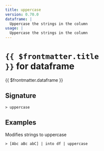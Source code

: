 ```yaml
---
title: uppercase
version: 0.70.0
dataframe: |
  Uppercase the strings in the column
usage: |
  Uppercase the strings in the column
---
```


# <code>{{ $frontmatter.title }}</code> for dataframe

<div class='command-title'>{{ $frontmatter.dataframe }}</div>

## Signature

```> uppercase ```

## Examples

Modifies strings to uppercase
```shell
> [Abc aBc abC] | into df | uppercase
```
